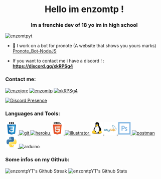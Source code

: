 <h1 align="center">Hello im enzomtp !</h1>
<h3 align="center">Im a frenchie dev of 18 yo im in high school</h3>

<p align="left"> 
    <img src="https://komarev.com/ghpvc/?username=enzomtpyt&label=Profile%20views&color=0e75b6&style=flat" alt="enzomtpyt" /> 
</p>

- 🤖 I work on a bot for pronote (A website that shows you yours marks)
[Pronote_Bot-NodeJS](https://github.com/enzomtpYT/Pronote_Bot-NodeJS)

- If you want to contact me i have a discord ! : **https://discord.gg/xkRPSg4**

<h3 align="left">Contact me:</h3>
<p align="left">
    <a href="https://twitter.com/enzojore" target="blank"><img align="center" src="https://raw.githubusercontent.com/rahuldkjain/github-profile-readme-generator/master/src/images/icons/Social/twitter.svg" alt="enzojore" height="30" width="40" /></a>
    <a href="https://www.youtube.com/c/enzomtp" target="blank"><img align="center" src="https://raw.githubusercontent.com/rahuldkjain/github-profile-readme-generator/master/src/images/icons/Social/youtube.svg" alt="enzomtp" height="30" width="40" /></a>
    <a href="https://discord.gg/xkRPSg4" target="blank"><img align="center" src="https://raw.githubusercontent.com/rahuldkjain/github-profile-readme-generator/master/src/images/icons/Social/discord.svg" alt="xkRPSg4" height="30" width="40" /></a>
</p>

[![Discord Presence](https://lanyard.cnrad.dev/api/221273966457782283)](https://discord.com/users/221273966457782283)

<h3 align="left">Languages and Tools:</h3>
<p align="left">
    <a href="https://www.w3schools.com/css/" target="_blank" rel="noreferrer">
        <img src="https://raw.githubusercontent.com/devicons/devicon/master/icons/css3/css3-original-wordmark.svg" alt="css3" width="40" height="40" /> 
    </a> 
    <a href="https://git-scm.com/" target="_blank" rel="noreferrer"> 
        <img src="https://www.vectorlogo.zone/logos/git-scm/git-scm-icon.svg" alt="git" width="40" height="40" /> 
    </a> 
    <a href="https://heroku.com" target="_blank" rel="noreferrer"> 
        <img src="https://www.vectorlogo.zone/logos/heroku/heroku-icon.svg" alt="heroku" width="40" height="40" /> 
    </a>
    <a href="https://www.w3.org/html/" target="_blank" rel="noreferrer"> 
        <img src="https://raw.githubusercontent.com/devicons/devicon/master/icons/html5/html5-original-wordmark.svg" alt="html5" width="40" height="40" /> 
    </a> 
    <a href="https://www.adobe.com/in/products/illustrator.html" target="_blank" rel="noreferrer"> 
        <img src="https://www.vectorlogo.zone/logos/adobe_illustrator/adobe_illustrator-icon.svg" alt="illustrator" width="40" height="40" /> 
    </a> <a href="https://www.linux.org/" target="_blank" rel="noreferrer"> 
        <img src="https://raw.githubusercontent.com/devicons/devicon/master/icons/linux/linux-original.svg" alt="linux" width="40" height="40" /> 
    </a> 
    <a href="https://www.mysql.com/" target="_blank" rel="noreferrer"> 
        <img src="https://raw.githubusercontent.com/devicons/devicon/master/icons/mysql/mysql-original-wordmark.svg" alt="mysql" width="40" height="40" /> 
    </a> 
    <a href="https://www.photoshop.com/en" target="_blank" rel="noreferrer"> 
        <img src="https://raw.githubusercontent.com/devicons/devicon/master/icons/photoshop/photoshop-line.svg" alt="photoshop" width="40" height="40" /> 
    </a> 
    <a href="https://postman.com" target="_blank" rel="noreferrer"> 
        <img src="https://www.vectorlogo.zone/logos/getpostman/getpostman-icon.svg" alt="postman" width="40" height="40" /> 
    </a> 
    <a href="https://www.python.org" target="_blank" rel="noreferrer"> 
        <img src="https://raw.githubusercontent.com/devicons/devicon/master/icons/python/python-original.svg" alt="python" width="40" height="40" /> 
    </a>
    <a htef="https://www.arduino.cc" target="_blank" rel="noreferrer">
        <img src="https://www.vectorlogo.zone/logos/arduino/arduino-icon.svg" alt="arduino" width="40" height="40" />
    </a>
</p>

<h3 align="left">Some infos on my Github:</h3>

<p>
    <img align="center" src="https://github-readme-streak-stats.herokuapp.com/?user=enzomtpyt&theme=dark" alt="enzomtpYT's Github Streak"/>
    <img align="center" src="https://github-readme-stats.vercel.app/api?username=enzomtpYT&count_private=false&show_icons=true&include_all_commits=true&bg_color=30,5443e9,904e95&title_color=fff&text_color=fff&icon_color=79ff97" alt="enzomtpYT's Github Stats"/>
</p>
